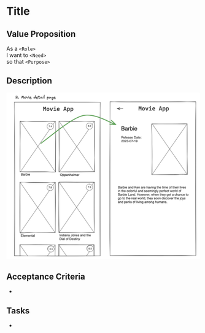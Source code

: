 # Title

## Value Proposition

As a `<Role>` <br>
I want to `<Need>` <br>
so that `<Purpose>` <br>

## Description

![wireframe](./assets/scribble-movie-detail-page.png)

## Acceptance Criteria

-

## Tasks

-
